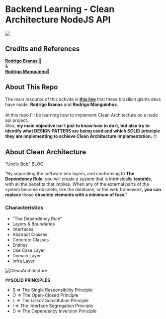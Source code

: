 # Backend Learning - Clean Architecture NodeJS API  
![](https://img.shields.io/github/license/leandro-gehlen/BL-clean-architecture-node-api)


## Credits and References

[**Rodrigo Branas** ](https://www.youtube.com/c/RodrigoBranas)🚀\
&\
[**Rodrigo Manguinho**](https://www.youtube.com/c/MangoDeveloper/about)🚀

## About This Repo

The main resource of this activite is [**this live**](https://www.youtube.com/watch?v=P0gpCCA8ZPs&t=9s) that these brazilian giants devs have made. **Rodrigo Branas** and **Rodrigo Manguinhos**.\
\
At this repo I´ll be learning how to implement Clean Architecture on a node api project.\
Also, **my main objective isn´t just to know how to do it, but also try to identify what DESIGN PATTERS are being used and which SOLID principle they are implementing to achieve Clean Architecture implamentation.** 🤓



##  About Clean Architecture

["Uncle Bob" BLOG](https://blog.cleancoder.com/uncle-bob/2012/08/13/the-clean-architecture.html)

"By separating the software into layers, and conforming to **The Dependency Rule**, you will create a system that is intrinsically **testable**, with all the benefits that implies. When any of the external parts of the system become obsolete, like the database, or the web framework, **you can replace** those **obsolete elements with a minimum of fuss**."

### Characteristics
+ "The Dependency Rule"
+ Layers & Boundaries
+ Interfaces
+ Abstract Classes
+ Concrete Classes
+ Entities
+ Use Case Layer
+ Domain Layer
+ Infra Layer

![CleanArchitecture](https://user-images.githubusercontent.com/114420790/199520508-31a35042-e152-4a17-abad-2a91e5722790.jpg)

##**SOLID PRINCIPLES**

+ S =>  The Single Responsibility Principle
+ O =>  The Open-Closed Principle
+ L =>  The Liskov Substitution Principle
+ I =>  The Interface Segregation Principle
+ D =>  The Dependency Inversion Principle











